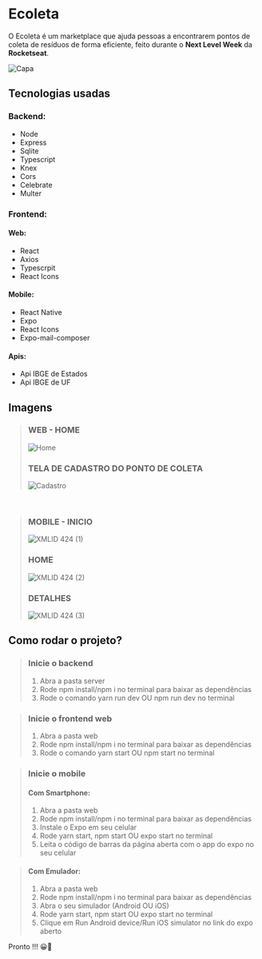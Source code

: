 # Ecoleta
O Ecoleta é um marketplace que ajuda pessoas a encontrarem pontos de coleta de resíduos de forma eficiente, feito durante o **Next Level Week** da **Rocketseat**.

![Capa](https://user-images.githubusercontent.com/56945282/84440559-1e9a6a80-ac32-11ea-856f-742f04af86ab.png)

## Tecnologias usadas <br>
### Backend: <br>
* Node <br>
* Express <br>
* Sqlite <br>
* Typescript <br>
* Knex <br>
* Cors <br>
* Celebrate <br>
* Multer <br>


### Frontend: 
#### Web: 
* React <br>
* Axios <br>
* Typescrpit <br>
* React Icons <br>

#### Mobile: 
* React Native <br>
* Expo <br>
* React Icons <br>
* Expo-mail-composer <br>

#### Apis: 
* Api IBGE de Estados <br>
* Api IBGE de UF

## Imagens
> ### WEB - HOME
> ![Home](https://user-images.githubusercontent.com/56945282/84449050-30850900-ac44-11ea-960d-fda8b32f6ac4.png)
> ### TELA DE CADASTRO DO PONTO DE COLETA
> ![Cadastro](https://user-images.githubusercontent.com/56945282/84449122-5f02e400-ac44-11ea-961e-85afd665dac4.png)
<br> 

> ### MOBILE - INICIO
> ![XMLID 424 (1)](https://user-images.githubusercontent.com/56945282/84449547-a0e05a00-ac45-11ea-8333-1aa3599b8771.png)
> ### HOME 
> ![XMLID 424 (2)](https://user-images.githubusercontent.com/56945282/84449663-f7e62f00-ac45-11ea-806f-b1b670583945.png)
> ### DETALHES
> ![XMLID 424 (3)](https://user-images.githubusercontent.com/56945282/84449840-70e58680-ac46-11ea-9c9b-1691e76b191f.png)


## Como rodar o projeto?
> ### Inicie o backend
> 1. Abra a pasta server
> 2. Rode npm install/npm i no terminal para baixar as dependências
> 3. Rode o comando yarn run dev OU npm run dev no terminal

> ### Inicie o frontend web 
> 1. Abra a pasta web 
> 2. Rode npm install/npm i no terminal para baixar as dependências
> 3. Rode o comando yarn start OU npm start no terminal

> ### Inicie o mobile
> #### Com Smartphone: 
> 1. Abra a pasta web
> 2. Rode npm install/npm i no terminal para baixar as dependências
> 3. Instale o Expo em seu celular 
> 4. Rode yarn start, npm start OU expo start no terminal
> 5. Leita o código de barras da página aberta com o app do expo no seu celular

> #### Com Emulador: 
> 1. Abra a pasta web
> 2. Rode npm install/npm i no terminal para baixar as dependências
> 3. Abra o seu simulador (Android OU iOS)
> 4. Rode yarn start, npm start OU expo start no terminal
> 5. Clique em Run Android device/Run iOS simulator no link do expo aberto

Pronto !!! 😀🎉

